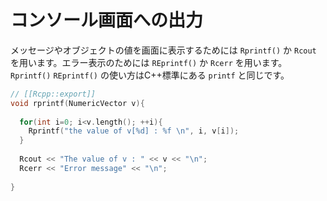 # コンソール画面への出力

メッセージやオブジェクトの値を画面に表示するためには `Rprintf()` か `Rcout` を用います。エラー表示のためには `REprintf()` か `Rcerr` を用います。`Rprintf()` `REprintf()` の使い方はC++標準にある `printf` と同じです。

```cpp
// [[Rcpp::export]]
void rprintf(NumericVector v){
  
  for(int i=0; i<v.length(); ++i){
    Rprintf("the value of v[%d] : %f \n", i, v[i]);
  }
  
  Rcout << "The value of v : " << v << "\n";
  Rcerr << "Error message" << "\n";
  
}
```
